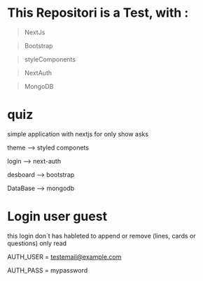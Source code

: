 # This Repositori is a Test, with :
> NextJs
 
> Bootstrap 
 
> styleComponents
 
> NextAuth
 
> MongoDB

# quiz
simple application with nextjs for only show asks 

theme     --> styled componets

login     --> next-auth

desboard  --> bootstrap

DataBase  --> mongodb

# Login user guest 
  this login don`t has hableted to append or remove (lines, cards or questions) only read

  AUTH_USER       = testemail@example.com
  
  AUTH_PASS       = mypassword
